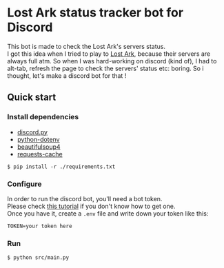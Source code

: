 # Lost Ark status tracker bot for Discord

This bot is made to check the Lost Ark's servers status.  
I got this idea when I tried to play to [Lost Ark](https://www.playlostark.com/fr-fr/), because their servers are always full atm. So when I was hard-working on discord (kind of), I had to alt-tab, refresh the page to check the servers' status etc: boring. So i thought, let's make a discord bot for that !  

## Quick start

### Install dependencies

- [discord.py](https://pypi.org/project/discord.py/)
- [python-dotenv](https://pypi.org/project/python-dotenv/)
- [beautifulsoup4](https://pypi.org/project/beautifulsoup4/)
- [requests-cache](https://pypi.org/project/requests-cache/)
```console
$ pip install -r ./requirements.txt
```

### Configure

In order to run the discord bot, you'll need a bot token.  
Please check [this tutorial](https://github.com/reactiflux/discord-irc/wiki/Creating-a-discord-bot-&-getting-a-token) if you don't know how to get one.  
Once you have it, create a `.env` file and write down your token like this:
```
TOKEN=your token here
```

### Run

```console
$ python src/main.py
```